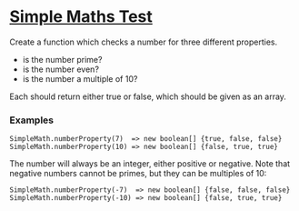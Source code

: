 # [Simple Maths Test](https://www.codewars.com/kata/simple-maths-test "https://www.codewars.com/kata/5507309481b8bd3b7e001638")

Create a function which checks a number for three different properties.

- is the number prime?
- is the number even?
- is the number a multiple of 10?

Each should return either true or false, which should be given as an array.

### Examples

```
SimpleMath.numberProperty(7)  => new boolean[] {true, false, false}
SimpleMath.numberProperty(10) => new boolean[] {false, true, true}
```

The number will always be an integer, either positive or negative. Note that negative numbers cannot be primes, but
they can be multiples of 10:

```
SimpleMath.numberProperty(-7)  => new boolean[] {false, false, false}
SimpleMath.numberProperty(-10) => new boolean[] {false, true, true}
```
